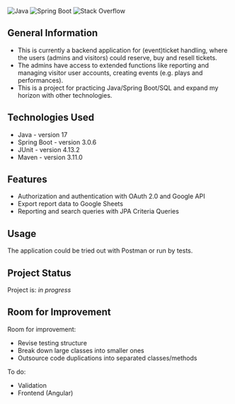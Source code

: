 ![Java](https://img.shields.io/badge/java-%23ED8B00.svg?style=for-the-badge&logo=openjdk&logoColor=white) 
![Spring Boot](https://img.shields.io/badge/Spring_Boot-F2F4F9?style=for-the-badge&logo=spring-boot)
![Stack Overflow](https://img.shields.io/badge/-Stackoverflow-FE7A16?style=for-the-badge&logo=stack-overflow&logoColor=white)


## General Information
- This is currently a backend application for (event)ticket handling, where the users (admins and visitors) could reserve, buy and resell tickets.
- The admins have access to extended functions like reporting and managing visitor user accounts, creating events (e.g. plays and performances).
- This is a project for practicing Java/Spring Boot/SQL and expand my horizon with other technologies.

## Technologies Used
- Java - version 17
- Spring Boot - version 3.0.6
- JUnit - version 4.13.2
- Maven - version 3.11.0

## Features
- Authorization and authentication with OAuth 2.0 and Google API
- Export report data to Google Sheets
- Reporting and search queries with JPA Criteria Queries

## Usage
The application could be tried out with Postman or run by tests.

## Project Status
Project is: _in progress_ 

## Room for Improvement

Room for improvement:
- Revise testing structure
- Break down large classes into smaller ones
- Outsource code duplications into separated classes/methods

To do:
- Validation
- Frontend (Angular)





